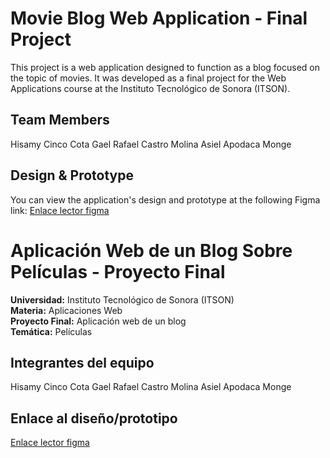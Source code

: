 # Movie Blog Web Application - Final Project
This project is a web application designed to function as a blog focused on the topic of movies. 
It was developed as a final project for the Web Applications course at the Instituto Tecnológico de Sonora (ITSON).

## Team Members
Hisamy Cinco Cota
Gael Rafael Castro Molina
Asiel Apodaca Monge

## Design & Prototype
You can view the application's design and prototype at the following Figma link:
[Enlace lector figma](https://www.figma.com/design/A8iZWvj4F8m6Jh67rAJeag/Blog-peliculas?node-id=0-1&t=gxrRf4910UzYbNM0-1)


# Aplicación Web de un Blog Sobre Películas - Proyecto Final

**Universidad:** Instituto Tecnológico de Sonora (ITSON)  
**Materia:** Aplicaciones Web  
**Proyecto Final:** Aplicación web de un blog  
**Temática:** Películas  

## Integrantes del equipo

Hisamy Cinco Cota 
Gael Rafael Castro Molina 
Asiel Apodaca Monge

## Enlace al diseño/prototipo
[Enlace lector figma](https://www.figma.com/design/A8iZWvj4F8m6Jh67rAJeag/Blog-peliculas?node-id=0-1&t=gxrRf4910UzYbNM0-1)
